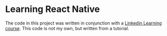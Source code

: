 # Learning React Native

The code in this project was written in conjunction with a [Linkedin Learning course](https://www.linkedin.com/learning/learning-react-native/framework-of-learning-react?u=67553266). This code is not my own, but written from a tutorial. 



